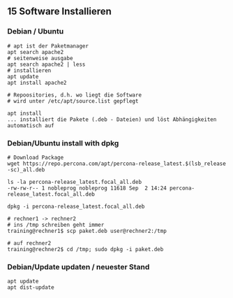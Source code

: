 ## 15 Software Installieren 

### Debian / Ubuntu 

```
# apt ist der Paketmanager 
apt search apache2 
# seitenweise ausgabe
apt search apache2 | less 
# installieren 
apt update 
apt install apache2 
```

```
# Repoositories, d.h. wo liegt die Software
# wird unter /etc/apt/source.list gepflegt
```

```
apt install 
... installiert die Pakete (.deb - Dateien) und löst Abhängigkeiten automatisch auf
```

### Debian/Ubuntu install with dpkg 

```
# Download Package 
wget https://repo.percona.com/apt/percona-release_latest.$(lsb_release -sc)_all.deb

ls -la percona-release_latest.focal_all.deb 
-rw-rw-r-- 1 nobleprog nobleprog 11618 Sep  2 14:24 percona-release_latest.focal_all.deb

dpkg -i percona-release_latest.focal_all.deb
```

```
# rechner1 -> rechner2
# ins /tmp schreiben geht immer 
training@rechner1$ scp paket.deb user@rechner2:/tmp 

# auf rechner2 
training@rechner2$ cd /tmp; sudo dpkg -i paket.deb 
```

### Debian/Update updaten / neuester Stand 

```
apt update
apt dist-update 
```

